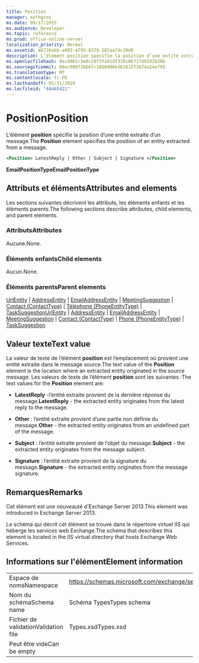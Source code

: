 ```yaml
---
title: Position
manager: sethgros
ms.date: 09/17/2015
ms.audience: Developer
ms.topic: reference
ms.prod: office-online-server
localization_priority: Normal
ms.assetid: 46726ebb-a403-4793-8378-282aa7dc39d0
description: L’élément position spécifie la position d’une entité extraite d’un message.
ms.openlocfilehash: 9acd965c3e0c29f3fa91df338c0671749192b38b
ms.sourcegitcommit: 88ec988f2bb67c1866d06b361615f3674a24e795
ms.translationtype: MT
ms.contentlocale: fr-FR
ms.lasthandoff: 05/31/2020
ms.locfileid: "44465421"
---
```

# <a name="position"></a><span data-ttu-id="8ebf4-103">Position</span><span class="sxs-lookup"><span data-stu-id="8ebf4-103">Position</span></span>

<span data-ttu-id="8ebf4-104">L’élément **position** spécifie la position d’une entité extraite d’un message.</span><span class="sxs-lookup"><span data-stu-id="8ebf4-104">The **Position** element specifies the position of an entity extracted from a message.</span></span> 
  
```XML
<Position> LatestReply | Other | Subject | Signature </Position>
```

 <span data-ttu-id="8ebf4-105">**EmailPositionType**</span><span class="sxs-lookup"><span data-stu-id="8ebf4-105">**EmailPositionType**</span></span>
## <a name="attributes-and-elements"></a><span data-ttu-id="8ebf4-106">Attributs et éléments</span><span class="sxs-lookup"><span data-stu-id="8ebf4-106">Attributes and elements</span></span>

<span data-ttu-id="8ebf4-107">Les sections suivantes décrivent les attributs, les éléments enfants et les éléments parents.</span><span class="sxs-lookup"><span data-stu-id="8ebf4-107">The following sections describe attributes, child elements, and parent elements.</span></span>
  
### <a name="attributes"></a><span data-ttu-id="8ebf4-108">Attributs</span><span class="sxs-lookup"><span data-stu-id="8ebf4-108">Attributes</span></span>

<span data-ttu-id="8ebf4-109">Aucune.</span><span class="sxs-lookup"><span data-stu-id="8ebf4-109">None.</span></span>
  
### <a name="child-elements"></a><span data-ttu-id="8ebf4-110">Éléments enfants</span><span class="sxs-lookup"><span data-stu-id="8ebf4-110">Child elements</span></span>

<span data-ttu-id="8ebf4-111">Aucun.</span><span class="sxs-lookup"><span data-stu-id="8ebf4-111">None.</span></span>
  
### <a name="parent-elements"></a><span data-ttu-id="8ebf4-112">Éléments parents</span><span class="sxs-lookup"><span data-stu-id="8ebf4-112">Parent elements</span></span>

<span data-ttu-id="8ebf4-113">[UrlEntity](urlentity.md)  |  [AddressEntity](addressentity.md)  |  [EmailAddressEntity](emailaddressentity.md)  |  [MeetingSuggestion](meetingsuggestion.md)  |  [Contact (ContactType)](contact-contacttype.md)  |  [Téléphone (PhoneEntityType)](phone-phoneentitytype.md)  |  [TaskSuggestion](tasksuggestion.md)</span><span class="sxs-lookup"><span data-stu-id="8ebf4-113">[UrlEntity](urlentity.md) | [AddressEntity](addressentity.md) | [EmailAddressEntity](emailaddressentity.md) | [MeetingSuggestion](meetingsuggestion.md) | [Contact (ContactType)](contact-contacttype.md) | [Phone (PhoneEntityType)](phone-phoneentitytype.md) | [TaskSuggestion](tasksuggestion.md)</span></span>
  
## <a name="text-value"></a><span data-ttu-id="8ebf4-114">Valeur texte</span><span class="sxs-lookup"><span data-stu-id="8ebf4-114">Text value</span></span>

<span data-ttu-id="8ebf4-115">La valeur de texte de l’élément **position** est l’emplacement où provient une entité extraite dans le message source.</span><span class="sxs-lookup"><span data-stu-id="8ebf4-115">The text value of the **Position** element is the location where an extracted entity originated in the source message.</span></span> <span data-ttu-id="8ebf4-116">Les valeurs de texte de l’élément **position** sont les suivantes :</span><span class="sxs-lookup"><span data-stu-id="8ebf4-116">The text values for the **Position** element are:</span></span> 
  
- <span data-ttu-id="8ebf4-117">**LatestReply** -l’entité extraite provient de la dernière réponse du message.</span><span class="sxs-lookup"><span data-stu-id="8ebf4-117">**LatestReply** - the extracted entity originates from the latest reply to the message.</span></span> 
    
- <span data-ttu-id="8ebf4-118">**Other** : l’entité extraite provient d’une partie non définie du message.</span><span class="sxs-lookup"><span data-stu-id="8ebf4-118">**Other** - the extracted entity originates from an undefined part of the message.</span></span> 
    
- <span data-ttu-id="8ebf4-119">**Subject** : l’entité extraite provient de l’objet du message.</span><span class="sxs-lookup"><span data-stu-id="8ebf4-119">**Subject** - the extracted entity originates from the message subject.</span></span> 
    
- <span data-ttu-id="8ebf4-120">**Signature** : l’entité extraite provient de la signature du message.</span><span class="sxs-lookup"><span data-stu-id="8ebf4-120">**Signature** - the extracted entity originates from the message signature.</span></span> 
    
## <a name="remarks"></a><span data-ttu-id="8ebf4-121">Remarques</span><span class="sxs-lookup"><span data-stu-id="8ebf4-121">Remarks</span></span>

<span data-ttu-id="8ebf4-122">Cet élément est une nouveauté d'Exchange Server 2013.</span><span class="sxs-lookup"><span data-stu-id="8ebf4-122">This element was introduced in Exchange Server 2013.</span></span>
  
<span data-ttu-id="8ebf4-123">Le schéma qui décrit cet élément se trouve dans le répertoire virtuel IIS qui héberge les services web Exchange.</span><span class="sxs-lookup"><span data-stu-id="8ebf4-123">The schema that describes this element is located in the IIS virtual directory that hosts Exchange Web Services.</span></span>
  
## <a name="element-information"></a><span data-ttu-id="8ebf4-124">Informations sur l'élément</span><span class="sxs-lookup"><span data-stu-id="8ebf4-124">Element information</span></span>

|||
|:-----|:-----|
|<span data-ttu-id="8ebf4-125">Espace de noms</span><span class="sxs-lookup"><span data-stu-id="8ebf4-125">Namespace</span></span>  <br/> |https://schemas.microsoft.com/exchange/services/2006/types  <br/> |
|<span data-ttu-id="8ebf4-126">Nom du schéma</span><span class="sxs-lookup"><span data-stu-id="8ebf4-126">Schema name</span></span>  <br/> |<span data-ttu-id="8ebf4-127">Schéma Types</span><span class="sxs-lookup"><span data-stu-id="8ebf4-127">Types schema</span></span>  <br/> |
|<span data-ttu-id="8ebf4-128">Fichier de validation</span><span class="sxs-lookup"><span data-stu-id="8ebf4-128">Validation file</span></span>  <br/> |<span data-ttu-id="8ebf4-129">Types.xsd</span><span class="sxs-lookup"><span data-stu-id="8ebf4-129">Types.xsd</span></span>  <br/> |
|<span data-ttu-id="8ebf4-130">Peut être vide</span><span class="sxs-lookup"><span data-stu-id="8ebf4-130">Can be empty</span></span>  <br/> ||
   

